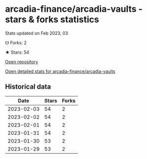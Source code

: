 # arcadia-finance/arcadia-vaults - stars & forks statistics

Stats updated on Feb 2023, 03

☋ Forks: 2

★ Stars: 54

[Open repository](https://github.com/arcadia-finance/arcadia-vaults)

[Open detailed stats for arcadia-finance/arcadia-vaults](https://reviewgithub.com/rep/arcadia-finance/arcadia-vaults)

## Historical data
| Date | Stars | Forks |
|------|-------|-------|
| 2023-02-03 | 54 | 2 | 
| 2023-02-02 | 54 | 2 | 
| 2023-02-01 | 54 | 2 | 
| 2023-01-31 | 54 | 2 | 
| 2023-01-30 | 53 | 2 | 
| 2023-01-29 | 53 | 2 | 

